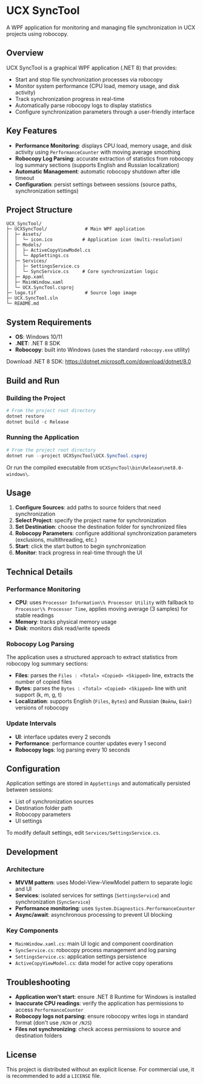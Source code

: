 # UCX SyncTool

A WPF application for monitoring and managing file synchronization in UCX projects using robocopy.

## Overview

UCX SyncTool is a graphical WPF application (.NET 8) that provides:

- Start and stop file synchronization processes via robocopy
- Monitor system performance (CPU load, memory usage, and disk activity)
- Track synchronization progress in real-time
- Automatically parse robocopy logs to display statistics
- Configure synchronization parameters through a user-friendly interface

## Key Features

- **Performance Monitoring**: displays CPU load, memory usage, and disk activity using `PerformanceCounter` with moving average smoothing
- **Robocopy Log Parsing**: accurate extraction of statistics from robocopy log summary sections (supports English and Russian localization)
- **Automatic Management**: automatic robocopy shutdown after idle timeout
- **Configuration**: persist settings between sessions (source paths, synchronization settings)

## Project Structure

```
UCX_SyncTool/
├─ UCXSyncTool/              # Main WPF application
│  ├─ Assets/
│  │  └─ icon.ico           # Application icon (multi-resolution)
│  ├─ Models/
│  │  ├─ ActiveCopyViewModel.cs
│  │  └─ AppSettings.cs
│  ├─ Services/
│  │  ├─ SettingsService.cs
│  │  └─ SyncService.cs     # Core synchronization logic
│  ├─ App.xaml
│  ├─ MainWindow.xaml
│  └─ UCX.SyncTool.csproj
├─ logo.tif                  # Source logo image
├─ UCX.SyncTool.sln
└─ README.md

```

## System Requirements

- **OS**: Windows 10/11
- **.NET**: .NET 8 SDK
- **Robocopy**: built into Windows (uses the standard `robocopy.exe` utility)

Download .NET 8 SDK: https://dotnet.microsoft.com/download/dotnet/8.0

## Build and Run

### Building the Project

```powershell
# From the project root directory
dotnet restore
dotnet build -c Release
```

### Running the Application

```powershell
# From the project root directory
dotnet run --project UCXSyncTool\UCX.SyncTool.csproj
```

Or run the compiled executable from `UCXSyncTool\bin\Release\net8.0-windows\`.

## Usage

1. **Configure Sources**: add paths to source folders that need synchronization
2. **Select Project**: specify the project name for synchronization
3. **Set Destination**: choose the destination folder for synchronized files
4. **Robocopy Parameters**: configure additional synchronization parameters (exclusions, multithreading, etc.)
5. **Start**: click the start button to begin synchronization
6. **Monitor**: track progress in real-time through the UI

## Technical Details

### Performance Monitoring

- **CPU**: uses `Processor Information\% Processor Utility` with fallback to `Processor\% Processor Time`, applies moving average (3 samples) for stable readings
- **Memory**: tracks physical memory usage
- **Disk**: monitors disk read/write speeds

### Robocopy Log Parsing

The application uses a structured approach to extract statistics from robocopy log summary sections:

- **Files**: parses the `Files : <Total> <Copied> <Skipped>` line, extracts the number of copied files
- **Bytes**: parses the `Bytes : <Total> <Copied> <Skipped>` line with unit support (k, m, g, t)
- **Localization**: supports English (`Files`, `Bytes`) and Russian (`Файлы`, `Байт`) versions of robocopy

### Update Intervals

- **UI**: interface updates every 2 seconds
- **Performance**: performance counter updates every 1 second
- **Robocopy logs**: log parsing every 10 seconds

## Configuration

Application settings are stored in `AppSettings` and automatically persisted between sessions:

- List of synchronization sources
- Destination folder path
- Robocopy parameters
- UI settings

To modify default settings, edit `Services/SettingsService.cs`.

## Development

### Architecture

- **MVVM pattern**: uses Model-View-ViewModel pattern to separate logic and UI
- **Services**: isolated services for settings (`SettingsService`) and synchronization (`SyncService`)
- **Performance monitoring**: uses `System.Diagnostics.PerformanceCounter`
- **Async/await**: asynchronous processing to prevent UI blocking

### Key Components

- `MainWindow.xaml.cs`: main UI logic and component coordination
- `SyncService.cs`: robocopy process management and log parsing
- `SettingsService.cs`: application settings persistence
- `ActiveCopyViewModel.cs`: data model for active copy operations

## Troubleshooting

- **Application won't start**: ensure .NET 8 Runtime for Windows is installed
- **Inaccurate CPU readings**: verify the application has permissions to access `PerformanceCounter`
- **Robocopy logs not parsing**: ensure robocopy writes logs in standard format (don't use `/NJH` or `/NJS`)
- **Files not synchronizing**: check access permissions to source and destination folders

## License

This project is distributed without an explicit license. For commercial use, it is recommended to add a `LICENSE` file.